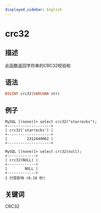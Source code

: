 ```yaml
---
displayed_sidebar: English
---
```


# crc32

## 描述

此函数返回字符串的CRC32校验和

## 语法

```Haskell
BIGINT crc32(VARCHAR str)
```

## 例子

```Plain Text
MySQL [(none)]> select crc32("starrocks");
+--------------------+
| crc32('starrocks') |
+--------------------+
|         2312449062 |
+--------------------+
```
```Plain Text
MySQL [(none)]> select crc32(null);
+-------------+
| crc32(NULL) |
+-------------+
|        NULL |
+-------------+
1 行受影响 (0.18 秒)
```

## 关键词

CRC32